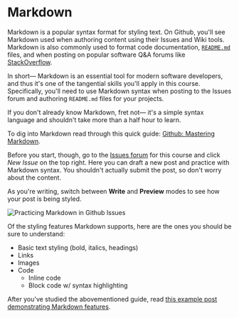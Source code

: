 # Markdown

Markdown is a popular syntax format for styling text. On Github, you'll see Markdown used when authoring content using their Issues and Wiki tools. Markdown is also commonly used to format code documentation, [`README.md`](https://en.wikipedia.org/wiki/README) files, and when posting on popular software Q&A forums like [StackOverflow](https://stackoverflow.com).

In short&mdash; Markdown is an essential tool for modern software developers, and thus it's one of the tangential skills you'll apply in this course. Specifically, you'll need to use Markdown syntax when posting to the Issues forum and authoring `README.md` files for your projects.

If you don't already know Markdown, fret not&mdash; it's a simple syntax language and shouldn't take more than a half hour to learn.

To dig into Markdown read through this quick guide: [Github: Mastering Markdown](https://guides.github.com/features/mastering-markdown).

Before you start, though, go to the [Issues forum](http://issues.dwa15.com) for this course and click *New Issue* on the top right. Here you can draft a new post and practice with Markdown syntax. You shouldn't actually submit the post, so don't worry about the content. 

As you're writing, switch between **Write** and **Preview** modes to see how your post is being styled.

<img src='https://s3.amazonaws.com/making-the-internet/misc-markdown-practice-post%402x.png' alt='Practicing Markdown in Github Issues'>

Of the styling features Markdown supports, here are the ones you should be sure to understand:

+ Basic text styling (bold, italics, headings)
+ Links
+ Images
+ Code
	+ Inline code
	+ Block code w/ syntax highlighting

After you've studied the abovementioned guide, read [this example post demonstrating Markdown features](https://github.com/susanBuck/dwa15-fall2018/issues/1).
